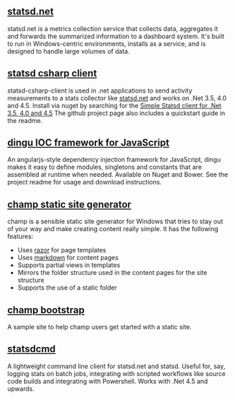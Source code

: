﻿<!-- 
  title = My Projects
  template = page 
  menu = my projects
-->
## [statsd.net](https://github.com/lukevenediger/statsd.net/)
statsd.net is a metrics collection service that collects data, aggregates it and forwards the summarized information to a dashboard system.
It's built to run in Windows-centric environments, installs as a service, and is designed to handle large volumes of data.

## [statsd csharp client](https://github.com/lukevenediger/statsd-csharp-client/)
statsd-csharp-client is used in .net applications to send activity measurements to a stats collector like [statsd.net](pages/projects/statsd.net/index.md)
and works on .Net 3.5, 4.0 and 4.5.
Install via nuget by searching for the [Simple Statsd client for .Net 3.5, 4.0 and 4.5](https://www.nuget.org/packages/StatsdCsharpClient/1.1.0.0)
The github project page also includes a quickstart guide in the readme.

## [dingu IOC framework for JavaScript](https://github.com/lukevenediger/dingu/)
An angularjs-style dependency injection framework for JavaScript, dingu makes it easy to define modules, singletons and constants that are assembled at runtime when needed.
Available on Nuget and Bower. See the project readme for usage and download instructions.

## [champ static site generator](https://github.com/lukevenediger/champ/)
champ is a sensible static site generator for Windows that tries to stay out of your way and make creating
content really simple. It has the following features:

* Uses [razor](http://en.wikipedia.org/wiki/ASP.NET_Razor_view_engine) for page templates
* Uses [markdown](http://en.wikipedia.org/wiki/Markdown) for content pages
* Supports partial views in templates
* Mirrors the folder structure used in the content pages for the site structure
* Supports the use of a static folder

## [champ bootstrap](https://github.com/lukevenediger/champ-bootstrap/)
A sample site to help champ users get started with a static site.

## [statsdcmd](https://github.com/lukevenediger/statsdcmd/)
A lightweight command line client for statsd.net and statsd. Useful for, say, logging stats on batch jobs,
integrating with scripted workflows like source code builds and integrating with Powershell. Works with .Net 4.5
and upwards.